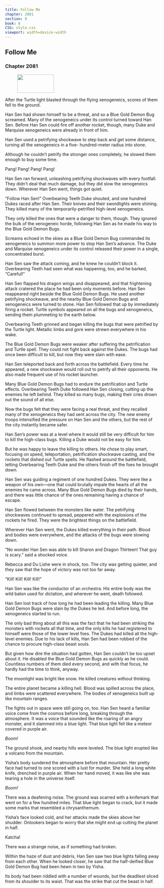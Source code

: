```yaml
---
title: Follow Me
chapter: 2081
section: 8
book: 6
CSS: style.css
viewport: width=device-width
---
```


## Follow Me

### Chapter 2081

<figure>
	<img src="../Images/gem.gif" alt="" id="gem" width="120" height="60" />
</figure>

After the Turtle light blasted through the flying xenogeneics, scores of them fell to the ground.

Han Sen had shown himself to be a threat, and so a Blue Gold Demon Bug screamed. Many of the xenogeneics under its control turned toward Han Sen. Before Han Sen could fire off another rocket, though, many Duke and Marquise xenogeneics were already in front of him.

Han Sen used a petrifying shockwave to step back and get some distance, turning all the xenogeneics in a five- hundred-meter radius into stone.

Although he couldn’t petrify the stronger ones completely, he slowed them enough to buy some time.

Pang! Pang! Pang! Pang!

Han Sen ran forward, unleashing petrifying shockwaves with every footfall. They didn’t deal that much damage, but they did slow the xenogeneics down. Wherever Han Sen went, things got quiet.

“Follow Han Sen!” Overbearing Teeth Duke shouted, and one hundred Dukes raced after Han Sen. Their knives and their swordlights were shining. They killed many of the temporarily-petrified high-level xenogeneics.

They only killed the ones that were a danger to them, though. They ignored the bulk of the xenogeneic horde, following Han Sen as he made his way to the Blue Gold Demon Bugs.

Screams echoed in the skies as a Blue Gold Demon Bug commanded its xenogeneics to summon more power to stop Han Sen’s advance. The Duke and Marquise xenogeneics under its control released their power in a single, concentrated burst.

Han Sen saw the attack coming, and he knew he couldn’t block it. Overbearing Teeth had seen what was happening, too, and he barked, “Careful!”

Han Sen flapped his dragon wings and disappeared, and that frightening attack cratered the place he had been only moments before. Han Sen reappeared right beside the Blue Gold Demon Bugs. He used another petrifying shockwave, and the nearby Blue Gold Demon Bugs and xenogeneics were turned to stone. Han Sen followed that up by immediately firing a rocket. Turtle symbols appeared on all the bugs and xenogeneics, sending them plummeting to the earth below.

Overbearing Teeth grinned and began killing the bugs that were petrified by the Turtle light. Metallic limbs and gore were strewn everywhere in his wake.

The Blue Gold Demon Bugs were weaker after suffering the petrification and Turtle spell. They could not fight back against the Dukes. The bugs had once been difficult to kill, but now they were slain with ease.

Han Sen teleported back and forth across the battlefield. Every time he appeared, a new shockwave would roll out to petrify all their opponents. He also made frequent use of his rocket launcher.

Many Blue Gold Demon Bugs had to endure the petrification and Turtle effects. Overbearing Teeth Duke followed Han Sen closing, cutting up the enemies he left behind. They killed so many bugs, making their cries drown out the sound of all else.

Now the bugs felt that they were facing a real threat, and they recalled many of the xenogeneics they had sent across the city. The new enemy troops intensified the pressure on Han Sen and the others, but the rest of the city instantly became safer.

Han Sen’s power was at a level where it would still be very difficult for him to kill the high-class bugs. Killing a Duke would not be easy for him.

But he was happy to leave the killing to others. He chose to play smart, focusing on speed, teleportation, petrification shockwave casting, and the rockets that dished out Turtle spells. He flashed around the battlefield, letting Overbearing Teeth Duke and the others finish off the foes he brought down.

Han Sen was guiding a regiment of one hundred Dukes. They were like a weapon of his own—one that could brutally impale the hearts of all the enemies he came across. Many Blue Gold Demon Bugs died by their hands, and there was little chance of the ones remaining having a chance of escape.

Han Sen flowed between the monsters like water. The petrifying shockwaves continued to spread, peppered with the explosions of the rockets he fired. They were the brightest things on the battlefield.

Wherever Han Sen went, the Dukes killed everything in their path. Blood and bodies were everywhere, and the attacks of the bugs were slowing down.

“No wonder Han Sen was able to kill Sharon and Dragon Thirteen! That guy is scary.” said a shocked voice.

Rebecca and Du Lishe were in shock, too. The city was getting quieter, and they saw that the hope of victory was not too far away.

“Kill! Kill! Kill! Kill!”

Han Sen was like the conductor of an orchestra. His entire body was the wild baton used for dictation, and wherever he went, death followed.

Han Sen lost track of how long he had been leading the killing. Many Blue Gold Demon Bugs were slain by the Dukes he led. And before long, the xenogeneics started to run.

The only bad thing about all this was the fact that he had been striking the monsters with rockets all that time, and the only kills he had registered to himself were those of the lower level foes. The Dukes had killed all the high-level enemies. Due to his lack of kills, Han Sen had been robbed of the chance to procure high-class beast souls.

But given how dire the situation had gotten, Han Sen couldn’t be too upset about it. He disabled the Blue Gold Demon Bugs as quickly as he could. Countless numbers of them died every second, and with that focus, he hardly had the time to think, anyway.

The moonlight was bright like snow. He killed creatures without thinking.

The entire planet became a killing hell. Blood was spilled across the place, and limbs were scattered everywhere. The bodies of xenogeneics built up like mountain ranges.

The fights out in space were still going on, too. Han Sen heard a familiar voice come from the cosmos before long, breaking through the atmosphere. It was a voice that sounded like the roaring of an angry monster, and it slammed into a blue light. That blue light fell like a meteor covered in purple air.

*Boom!*

The ground shook, and nearby hills were leveled. The blue light erupted like a volcano from the mountain.

Yisha’s body sundered the atmosphere before that mountain. Her pretty face had turned to one scored with a lust for murder. She held a long white knife, drenched in purple air. When her hand moved, it was like she was tearing a hole in the universe itself.

*Boom!*

There was a deafening noise. The ground was scarred with a knifemark that went on for a few hundred miles. That blue light began to crack, but it made some marks that resembled a chrysanthemum.

Yisha’s face looked cold, and her attacks made the skies above her shudder. Onlookers began to worry that she might end up cutting the planet in half.

Katcha!

There was a strange noise, as if something had broken.

Within the haze of dust and debris, Han Sen saw two blue lights falling away from each other. When he looked closer, he saw that the half-deified Blue Gold Demon Bug had been hewn in two by Yisha.

Its body had been riddled with a number of wounds, but the deadliest sliced from its shoulder to its waist. That was the strike that cut the beast in half.